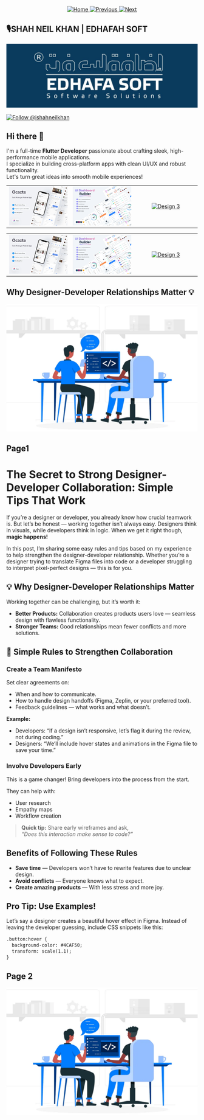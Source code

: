 
<p align="center">
  <a href="https://github.com/ishahneilkhan" target="_blank">
    <img src="https://img.shields.io/badge/Home-6f42c1?style=for-the-badge&logo=github&logoColor=white" alt="Home" />
  </a>
  <a href="https://github.com/ishahneilkhan/Assignments" target="_blank">
    <img src="https://img.shields.io/badge/Previous-555555?style=for-the-badge&logo=arrow-left&logoColor=white" alt="Previous" />
  </a>
  <a href="https://github.com/ishahneilkhan/gallery" target="_blank">
    <img src="https://img.shields.io/badge/Next-1E40AF?style=for-the-badge&logo=arrow-right&logoColor=white" alt="Next" />
  </a>
</p>


## 🎙️SHAH NEIL KHAN | EDHAFAH SOFT

![Cover](https://github.com/ishahneilkhan/Gallery/blob/main/cover%20es01.svg)



[![Follow @ishahneilkhan](https://img.shields.io/badge/Follow-@ishahneilkhan-black?style=for-the-badge&logo=github)](https://github.com/ishahneilkhan)



## Hi there 👋

I'm a full-time **Flutter Developer** passionate about crafting sleek, high-performance mobile applications.  
I specialize in building cross-platform apps with clean UI/UX and robust functionality.  
Let's turn great ideas into smooth mobile experiences!







<table>
  <tr>
    <td align="center" width="33%">
      <a href="https://github.com/ishahneilkhan/Gallery/blob/main/Frame%2034.svg" target="_blank">
        <img src="https://raw.githubusercontent.com/ishahneilkhan/Gallery/main/Frame%2034.svg" alt="Design 1" width="250" />
      </a>
    </td>
    <td align="center" width="33%">
      <a href="https://github.com/ishahneilkhan/Gallery/blob/main/Frame%2035.svg" target="_blank">
        <img src="https://raw.githubusercontent.com/ishahneilkhan/Gallery/main/Frame%2035.svg" alt="Design 2" width="250" />
      </a>
    </td>
    <td align="center" width="33%">
      <a href="https://github.com/ishahneilkhan/Gallery/blob/main/Frame%2036.svg" target="_blank">
        <img src="https://raw.githubusercontent.com/ishahneilkhan/Gallery/main/Frame%2036.svg" alt="Design 3" width="250" />
      </a>
    </td>
  </tr>
</table>


<table>
  <tr>
    <td align="center" width="33%">
      <a href="https://github.com/ishahneilkhan/Gallery/blob/main/Frame%2034.svg" target="_blank">
        <img src="https://raw.githubusercontent.com/ishahneilkhan/Gallery/main/Frame%2034.svg" alt="Design 1" width="250" />
      </a>
    </td>
    <td align="center" width="33%">
      <a href="https://github.com/ishahneilkhan/Gallery/blob/main/Frame%2035.svg" target="_blank">
        <img src="https://raw.githubusercontent.com/ishahneilkhan/Gallery/main/Frame%2035.svg" alt="Design 2" width="250" />
      </a>
    </td>
    <td align="center" width="33%">
      <a href="https://github.com/ishahneilkhan/Gallery/blob/main/Frame%2036.svg" target="_blank">
        <img src="https://raw.githubusercontent.com/ishahneilkhan/Gallery/main/Frame%2036.svg" alt="Design 3" width="250" />
      </a>
    </td>
  </tr>
</table>










## Why Designer-Developer Relationships Matter 💡


<p align="center">
  <img src="https://raw.githubusercontent.com/ishahneilkhan/Gallery/main/Cover%2012%20(1).svg" alt="Cover 12" />
</p>




## Page1

# The Secret to Strong Designer-Developer Collaboration: Simple Tips That Work

If you’re a designer or developer, you already know how crucial teamwork is. But let’s be honest — working together isn’t always easy. Designers think in visuals, while developers think in logic. When we get it right though, **magic happens!**

In this post, I’m sharing some easy rules and tips based on my experience to help strengthen the designer-developer relationship. Whether you’re a designer trying to translate Figma files into code or a developer struggling to interpret pixel-perfect designs — this is for you.



## 💡 Why Designer-Developer Relationships Matter

Working together can be challenging, but it’s worth it:

- **Better Products:** Collaboration creates products users love — seamless design with flawless functionality.
- **Stronger Teams:** Good relationships mean fewer conflicts and more solutions.


## 🔗 Simple Rules to Strengthen Collaboration

###  Create a Team Manifesto
Set clear agreements on:

- When and how to communicate.
- How to handle design handoffs (Figma, Zeplin, or your preferred tool).
- Feedback guidelines — what works and what doesn’t.

**Example:**
- Developers: “If a design isn’t responsive, let’s flag it during the review, not during coding.”
- Designers: “We’ll include hover states and animations in the Figma file to save your time.”


###  Involve Developers Early
This is a game changer! Bring developers into the process from the start.

They can help with:

- User research
- Empathy maps
- Workflow creation

> **Quick tip:** Share early wireframes and ask,  
> *“Does this interaction make sense to code?”*


##  Benefits of Following These Rules

- **Save time** — Developers won’t have to rewrite features due to unclear design.
- **Avoid conflicts** — Everyone knows what to expect.
- **Create amazing products** — With less stress and more joy.



##  Pro Tip: Use Examples!

Let’s say a designer creates a beautiful hover effect in Figma. Instead of leaving the developer guessing, include CSS snippets like this:


```
.button:hover {
  background-color: #4CAF50;
  transform: scale(1.1);
}
```


##  Page 2
<p align="center">
  <img src="https://raw.githubusercontent.com/ishahneilkhan/Gallery/main/Cover%2012%20(1).svg" alt="Cover 12" />
</p>


